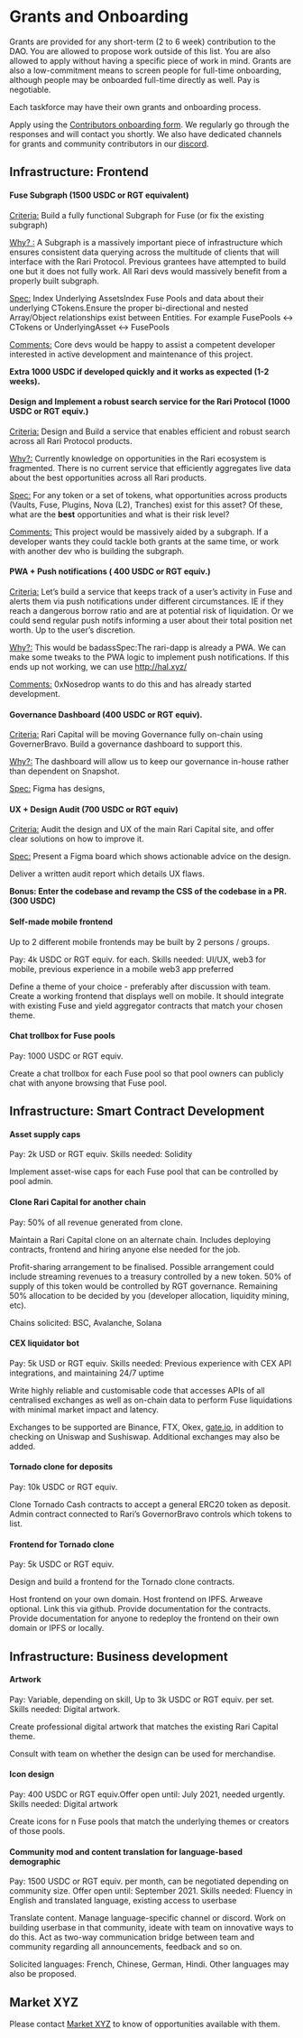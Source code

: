 # Grants and Onboarding

Grants are provided for any short-term (2 to 6 week) contribution to the DAO. You are allowed to propose work outside of this list. You are also allowed to apply without having a specific piece of work in mind. Grants are also a low-commitment means to screen people for full-time onboarding, although people may be onboarded full-time directly as well. Pay is negotiable.

Each taskforce may have their own grants and onboarding process.

Apply using the [Contributors onboarding form](https://docs.google.com/forms/d/e/1FAIpQLSexJhf3HFr4bPRXIwn6MYKdGJrMFmvP-h1Co-k1DgJ0uP0yTg/viewform). We regularly go through the responses and will contact you shortly. We also have dedicated channels for grants and community contributors in our [discord](http://discord.gg/mtb6W57Ap6).




## Infrastructure: Frontend

#### Fuse Subgraph (1500 USDC or RGT equivalent)

<u>Criteria:</u> Build a fully functional Subgraph for Fuse (or fix the existing subgraph)

<u>Why? :</u> A Subgraph is a massively important piece of infrastructure which ensures consistent data querying across the multitude of clients that will interface with the Rari Protocol. Previous grantees have attempted to build one but it does not fully work. All Rari devs would massively benefit from a properly built subgraph.

<u>Spec:</u> Index Underlying AssetsIndex Fuse Pools and data about their underlying CTokens.Ensure the proper bi-directional and nested Array/Object relationships exist between Entities. For example FusePools <-> CTokens or UnderlyingAsset <-> FusePools

<u>Comments:</u> Core devs would be happy to assist a competent developer interested in active development and maintenance of this project.

**Extra 1000 USDC if developed quickly and it works as expected (1-2 weeks).**

#### Design and Implement a robust search service for the Rari Protocol (1000 USDC or RGT equiv.)

<u>Criteria:</u> Design and Build a service that enables efficient and robust search across all Rari Protocol products.

<u>Why?:</u> Currently knowledge on opportunities in the Rari ecosystem is fragmented. There is no current service that efficiently aggregates live data about the best opportunities across all Rari products.

<u>Spec:</u> For any token or a set of tokens, what opportunities across products (Vaults, Fuse, Plugins, Nova (L2), Tranches) exist for this asset? Of these, what are the **best** opportunities and what is their risk level?

<u>Comments:</u> This project would be massively aided by a subgraph. If a developer wants they could tackle both grants at the same time, or work with another dev who is building the subgraph.

#### PWA + Push notifications ( 400 USDC or RGT equiv.)

<u>Criteria:</u> Let’s build a service that keeps track of a user’s activity in Fuse and alerts them via push notifications under different circumstances. IE if they reach a dangerous borrow ratio and are at potential risk of liquidation. Or we could send regular push notifs informing a user about their total position net worth. Up to the user’s discretion.

<u>Why?:</u> This would be badassSpec:The rari-dapp is already a PWA. We can make some tweaks to the PWA logic to implement push notifications. If this ends up not working, we can use http://hal.xyz/

<u>Comments:</u> 0xNosedrop wants to do this and has already started development.

#### Governance Dashboard (400 USDC or RGT equiv).

<u>Criteria:</u> Rari Capital will be moving Governance fully on-chain using GovernerBravo. Build a governance dashboard to support this.

<u>Why?:</u> The dashboard will allow us to keep our governance in-house rather than dependent on Snapshot.

<u>Spec:</u> Figma has designs,

#### UX + Design Audit (700 USDC or RGT equiv)

<u>Criteria:</u> Audit the design and UX of the main Rari Capital site, and offer clear solutions on how to improve it.

<u>Spec:</u> Present a Figma board which shows actionable advice on the design.

Deliver a written audit report which details UX flaws.

**Bonus: Enter the codebase and revamp the CSS of the codebase in a PR. (300 USDC)**

#### Self-made mobile frontend

Up to 2 different mobile frontends may be built by 2 persons / groups.

Pay: 4k USDC or RGT equiv. for each. Skills needed: UI/UX, web3 for mobile, previous experience in a mobile web3 app preferred

Define a theme of your choice - preferably after discussion with team. Create a working frontend that displays well on mobile. It should integrate with existing Fuse and yield aggregator contracts that match your chosen theme.

#### Chat trollbox for Fuse pools

Pay: 1000 USDC or RGT equiv.

Create a chat trollbox for each Fuse pool so that pool owners can publicly chat with anyone browsing that Fuse pool.




## Infrastructure: Smart Contract Development

#### Asset supply caps

Pay: 2k USD or RGT equiv. Skills needed: Solidity

Implement asset-wise caps for each Fuse pool that can be controlled by pool admin.

#### Clone Rari Capital for another chain

Pay: 50% of all revenue generated from clone.

Maintain a Rari Capital clone on an alternate chain. Includes deploying contracts, frontend and hiring anyone else needed for the job.

Profit-sharing arrangement to be finalised. Possible arrangement could include streaming revenues to a treasury controlled by a new token. 50% of supply of this token would be controlled by RGT governance. Remaining 50% allocation to be decided by you (developer allocation, liquidity mining, etc).

Chains solicited: BSC, Avalanche, Solana

#### CEX liquidator bot

Pay: 5k USD or RGT equiv. Skills needed: Previous experience with CEX API integrations, and maintaining 24/7 uptime

Write highly reliable and customisable code that accesses APIs of all centralised exchanges as well as on-chain data to perform Fuse liquidations with minimal market impact and latency.

Exchanges to be supported are Binance, FTX, Okex, [gate.io](http://gate.io/), in addition to checking on Uniswap and Sushiswap. Additional exchanges may also be added.

#### Tornado clone for deposits

Pay: 10k USDC or RGT equiv.

Clone Tornado Cash contracts to accept a general ERC20 token as deposit. Admin contract connected to Rari’s GovernorBravo controls which tokens to list.

#### Frontend for Tornado clone

Pay: 5k USDC or RGT equiv.

Design and build a frontend for the Tornado clone contracts.

Host frontend on your own domain. Host frontend on IPFS. Arweave optional. Link this via github. Provide documentation for the contracts. Provide documentation for anyone to redeploy the frontend on their own domain or IPFS or locally.





## Infrastructure: Business development

#### Artwork

Pay: Variable, depending on skill, Up to 3k USDC or RGT equiv. per set. Skills needed: Digital artwork.

Create professional digital artwork that matches the existing Rari Capital theme.

Consult with team on whether the design can be used for merchandise.

#### Icon design

Pay: 400 USDC or RGT equiv.Offer open until: July 2021, needed urgently. Skills needed: Digital artwork

Create icons for n Fuse pools that match the underlying themes or creators of those pools.

#### Community mod and content translation for language-based demographic

Pay: 1500 USDC or RGT equiv. per month, can be negotiated depending on community size. Offer open until: September 2021. Skills needed: Fluency in English and translated language, existing access to userbase

Translate content. Manage language-specific channel or discord. Work on building userbase in that community, ideate with team on innovative ways to do this. Act as two-way communication bridge between team and community regarding all announcements, feedback and so on.

Solicited languages: French, Chinese, German, Hindi. Other languages may also be proposed.




## Market XYZ

Please contact [Market XYZ](/governance/Market/) to know of opportunities available with them.